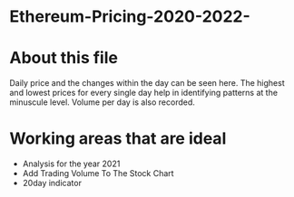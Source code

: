 # Ethereum-Pricing-2020-2022-
# About this file
Daily price and the changes within the day can be seen here. The highest and lowest prices for every single day help in identifying patterns at the minuscule level. Volume per day is also recorded.
# Working areas that are ideal
* Analysis for the year 2021
* Add Trading Volume To The Stock Chart
* 20day indicator

